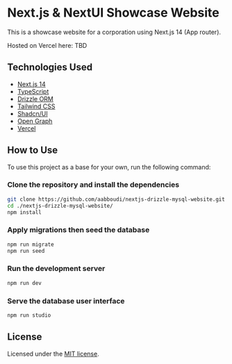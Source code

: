 # Next.js & NextUI Showcase Website

This is a showcase website for a corporation using Next.js 14 (App router).

Hosted on Vercel here: TBD

## Technologies Used

- [Next.js 14](https://nextjs.org/docs/getting-started)
- [TypeScript](https://www.typescriptlang.org)
- [Drizzle ORM](https://orm.drizzle.team/)
- [Tailwind CSS](https://tailwindcss.com)
- [Shadcn/UI](https://ui.shadcn.com/)
- [Open Graph](https://ogp.me/)
- [Vercel](https://vercel.com/)

## How to Use

To use this project as a base for your own, run the following command:

### Clone the repository and install the dependencies

```bash
git clone https://github.com/aabboudi/nextjs-drizzle-mysql-website.git
cd ./nextjs-drizzle-mysql-website/
npm install
```

### Apply migrations then seed the database

```bash
npm run migrate
npm run seed
```

### Run the development server

```bash
npm run dev
```

### Serve the database user interface

```bash
npm run studio
```

## License

Licensed under the [MIT license](https://github.com/aabboudi/nextjs-drizzle-mysql-website/blob/master/LICENSE).
